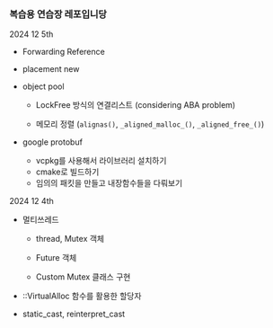 ### 복습용 연습장 레포입니당

2024 12 5th

- Forwarding Reference

- placement new

- object pool
  
  - LockFree 방식의 연결리스트 (considering ABA problem)
  
  - 메모리 정렬 (`alignas()`, `_aligned_malloc_()`, `_aligned_free_()`)

- google protobuf
  - vcpkg를 사용해서 라이브러리 설치하기
  - cmake로 빌드하기
  - 임의의 패킷을 만들고 내장함수들을 다뤄보기

2024 12 4th

- 멀티쓰레드
  
  - thread, Mutex 객체
  
  - Future 객체
  
  - Custom Mutex 클래스 구현

- ::VirtualAlloc 함수를 활용한 할당자

- static_cast, reinterpret_cast
